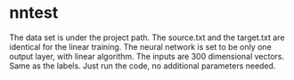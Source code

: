 # nntest
The data set is under the project path. The source.txt and the target.txt are identical for the linear training.
The neural network is set to be only one output layer, with linear algorithm.
The inputs are 300 dimensional vectors. Same as the labels.
Just run the code, no additional parameters needed.
